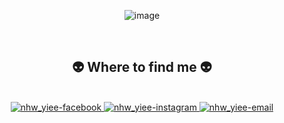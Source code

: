 <div align="center">

  ![image](https://github.com/user-attachments/assets/7c2164f4-2856-4680-b6b6-138fa8dc2892)
   </div>
<br>
<h2 align="center">👽 Where to find me 👽</h2>
<br>
<!-- https://icons8.com -->
<div align="center">
  <a href="https://www.facebook.com/profile.php?id=100030712728514" target="blank">
    <img src="https://img.icons8.com/bubbles/100/000000/facebook-new.png" alt="nhw_yiee-facebook" />
  </a>
 
  <a href="" target="blank">
    <img src="https://img.icons8.com/bubbles/100/000000/instagram.png" alt="nhw_yiee-instagram" />
  </a>
  <a href="mailto:nvny2809@gmail.com" target="top">
    <img src="https://img.icons8.com/bubbles/100/000000/apple-mail.png" alt="nhw_yiee-email" />
  </a>
</div>


